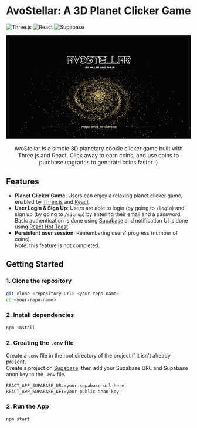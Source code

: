 # AvoStellar: A 3D Planet Clicker Game
![Three.js](https://img.shields.io/badge/ThreeJs-black?style=for-the-badge&logo=three.js&logoColor=white)
![React](https://img.shields.io/badge/React-20232A?style=for-the-badge&logo=react&logoColor=61DAFB)
![Supabase](https://img.shields.io/badge/Supabase-181818?style=for-the-badge&logo=supabase&logoColor=white)

<div align="center">
    <img src="AvoStellar.png" width="600"/>
    <p style="font-size: 15px">
    AvoStellar is a simple 3D planetary cookie clicker game built with Three.js and React. Click away to earn coins, and use coins to purchase upgrades to generate coins faster :)
    </p>
</div>


## Features

- **Planet Clicker Game**: Users can enjoy a relaxing planet clicker game, enabled by [Three.js](https://threejs.org) and [React](https://react.dev).
- **User Login & Sign Up**: Users are able to login (by going to `/login`) and sign up (by going to `/signup`) by entering their email and a password. Basic authentication is done using [Supabase](https://supabase.com/) and notification UI is done using [React Hot Toast](https://react-hot-toast.com).
- **Persistent user session**: Remembering users' progress (number of coins).  
Note: this feature is not completed.

## Getting Started
### 1. Clone the repository
```bash
git clone <repository-url> <your-repo-name>
cd <your-repo-name>
```
### 2. Install dependencies
```bash
npm install
```

### 2. Creating the `.env` file
Create a `.env` file in the root directory of the project if it isn't already present.
<br/>
Create a project on [Supabase](https://supabase.com/dashboard), then add your Supabase URL and Supabase anon key to the `.env` file.
```
REACT_APP_SUPABASE_URL=your-supabase-url-here
REACT_APP_SUPABASE_KEY=your-public-anon-key
```

### 2. Run the App
```bash
npm start
```
